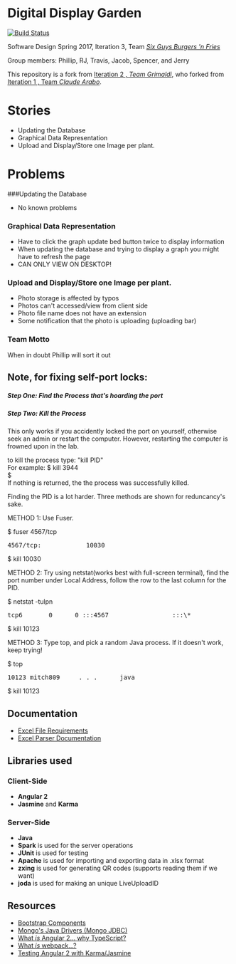 # Digital Display Garden
[![Build Status](https://travis-ci.org/UMM-CSci-3601-S17/digital-display-garden-iteration-3-sixguysburgers-fries.svg?branch=master)](https://travis-ci.org/UMM-CSci-3601-S17/digital-display-garden-iteration-3-sixguysburgers-fries/branches)

Software Design Spring 2017, Iteration 3, Team [_Six Guys Burgers 'n Fries_](https://github.com/UMM-CSci-3601-S17/digital-display-garden-iteration-3-sixguysburgers-fries)

Group members: Phillip, RJ, Travis, Jacob, Spencer, and Jerry



This repository is a fork from [Iteration 2 , _Team Grimaldi_](https://github.com/UMM-CSci-3601-S17/digital-display-garden-iteration-2-grimaldi), who forked from [Iteration 1 , Team _Claude Arabo_](https://github.com/UMM-CSci-3601-S17/digital-display-garden-iteration-1-claudearabo).


# Stories
* Updating the Database
* Graphical Data Representation
* Upload and Display/Store one Image per plant.

# Problems

###Updating the Database
* No known problems

### Graphical Data Representation
* Have to click the graph update bed button twice to display information
* When updating the database and trying to display a graph you might have to refresh the page
* CAN ONLY VIEW ON DESKTOP!

### Upload and Display/Store one Image per plant.
* Photo storage is affected by typos
* Photos can't accessed/view from client side
* Photo file name does not have an extension
* Some notification that the photo is uploading (uploading bar)



### Team Motto
When in doubt Phillip will sort it out


## Note, for fixing self-port locks:  
##### Step One: Find the Process that's hoarding the port
##### Step Two: Kill the Process

This only works if you accidently locked the port on yourself, otherwise seek an admin or restart the computer. However, restarting the computer is frowned upon in the lab.

to kill the process type: "kill PID"  
For example:
$ kill 3944  
$  
If nothing is returned, the the process was successfully killed.

Finding the PID is a lot harder. Three methods are shown for reduncancy's sake.

METHOD 1: Use Fuser.

$ fuser 4567/tcp  
<pre>4567/tcp:            10030</pre>  
$ kill 10030

METHOD 2: Try using netstat(works best with full-screen terminal), find the port number under Local Address, follow the row to the last column for the PID.

$ netstat -tulpn  
<pre>tcp6       0      0 :::4567                 :::\*                    LISTEN      10123/java</pre>  
$ kill 10123

METHOD 3: Type top, and pick a random Java process. If it doesn't work, keep trying!

$ top   
<pre>10123 mitch809     . . .      java</pre>  
$ kill 10123


## Documentation
* [Excel File Requirements](Documentation/ExcelFileRequirements.md)  
* [Excel Parser Documentation](Documentation/ExcelParser.md) 



## Libraries used
### Client-Side
* **Angular 2**
* **Jasmine** and **Karma** 

### Server-Side
* **Java** 
* **Spark** is used for the server operations
* **JUnit** is used for testing
* **Apache** is used for importing and exporting data in .xlsx format
* **zxing** is used for generating QR codes (supports reading them if we want) 
* **joda** is used for making an unique LiveUploadID


## Resources

- [Bootstrap Components][bootstrap]
- [Mongo's Java Drivers (Mongo JDBC)][mongo-jdbc]
- [What _is_ Angular 2... why TypeScript?][angular-2]
- [What _is_ webpack...?][whats-webpack]
- [Testing Angular 2 with Karma/Jasmine][angular2-karma-jasmine]

[angular-2]: https://www.infoq.com/articles/Angular2-TypeScript-High-Level-Overview
[angular2-karma-jasmine]: http://twofuckingdevelopers.com/2016/01/testing-angular-2-with-karma-and-jasmine/
[labtasks]: LABTASKS.md
[travis]: https://travis-ci.org/
[whats-webpack]: https://webpack.github.io/docs/what-is-webpack.html
[bootstrap]: https://getbootstrap.com/components/ 
[mongo-jdbc]: https://docs.mongodb.com/ecosystem/drivers/java/ 
